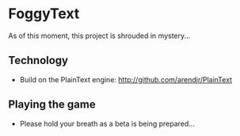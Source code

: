 FoggyText
=========

As of this moment, this project is shrouded in mystery...

Technology
----------

 * Build on the PlainText engine: http://github.com/arendjr/PlainText

Playing the game
----------------

 * Please hold your breath as a beta is being prepared...
